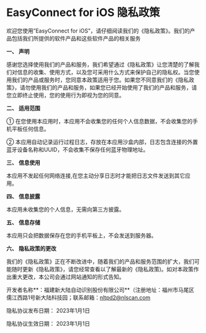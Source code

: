 # EasyConnect for iOS 隐私政策

 

欢迎您使用”EasyConnect for iOS”，请仔细阋读我们的《隐私政策》。我们的产品包括我们所提供的软件产品和这些软件产品的相关服务

 

**一、**   **声明**

感谢您选择使用我们的产品和服务，我们希望通过《隐私政策》让您清楚的了解我们对信息的收集、使用方式，以及您可采用什么方式来保护自己的隐私权。当您使用我们的产品或服务时，您同意本政策适用于您。如果您不同意我们的《隐私政策》，请勿使用我们的产品和服务，如果您已经开始使用了我们的产品和服务，请您立即终止使用，您的使用行为即视为您的同意。

**二、**   **适用范围** 

① 在您使用本应用时，本应用不会收集您的任何个人信息数据，不会收集您的手机平板任何信息。

② 本应用自动记录运行过程日志，存放在本应用沙盒内部，日志包含连接的外置蓝牙设备名称和UUID，不会收集不保存任何蓝牙物理地址。

**三、**   **信息使用**

本应用不发起任何网络连接,在您主动分享日志时才能把日志文件发送到其它应用。

**四、**   **信息披露** 

本应用未收集您的个人信息，无需向第三方披露。

**五、**   **信息存储**

本应用只会把数据保存在您的手机平板上，不会发送到服务器。

**六、**   **隐私政策的更改**

我们的《隐私政策》正在不断改进中，随着我们的产品和服务范围的扩大，我们可能随时更新《隐私政策》，请您经常查看以了解最新的《隐私政策)。如对本政策作出重大更改，本公司会通过网站通知的形式告知。

 

开发者名称**：福建新大陆自动识别股份有限公司**（注册地址：福州市马尾区儒江西路1号新大陆科技园；联系邮箱：nltpd2@nlscan.com

 

隐私协议发布日期： 2023年1月1日

隐私协议生效日期： 2023年1月1日

 
